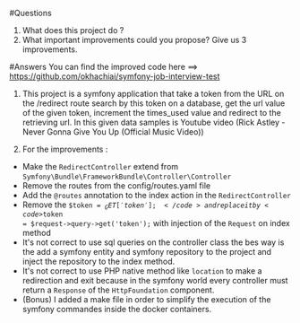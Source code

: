 #Questions
1. What does this project do ?
2. What important improvements could you propose? Give us 3 improvements.

#Answers
You can find the improved code here ==> https://github.com/okhachiai/symfony-job-interview-test

1. This project is a symfony application that take a token from the URL on the /redirect route
   search by this token on a database, get the url value of the given token,
   increment the times_used value and redirect to the retrieving url.
   In this given data samples is Youtube video (Rick Astley - Never Gonna Give You Up (Official Music Video))

2. For the improvements : 
- Make the <code>RedirectController</code> extend from <code>Symfony\Bundle\FrameworkBundle\Controller\Controller</code>
- Remove the routes from the config/routes.yaml file
- Add the <code>@routes</code> annotation to the index action in the <code>RedirectController</code>
- Remove the <code>$token = $_GET['token'];</code> and replace it by <code>$token = $request->query->get('token');</code>
  with injection of the <code>Request</code> on index method
- It's not correct to use sql queries on the controller class the bes way is the add a symfony entity
  and symfony repository to the project and inject the repository to the index method.
- It's not correct to use PHP native method like <code>location</code> to make a redirection and exit
  because in the symfony world every controller must return a <code>Response</code> of the <code>HttpFoundation</code> component.
- (Bonus) I added a make file in order to simplify the execution of the symfony commandes inside the docker containers.

